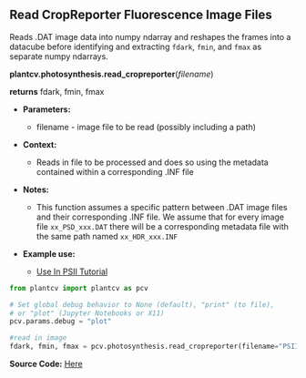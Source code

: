## Read CropReporter Fluorescence Image Files

Reads .DAT image data into numpy ndarray and reshapes the frames into a datacube before identifying and extracting `fdark`, `fmin`, and `fmax` as separate numpy ndarrays. 

**plantcv.photosynthesis.read_cropreporter**(*filename*)

**returns** fdark, fmin, fmax

- **Parameters:**
    - filename - image file to be read (possibly including a path)
    
- **Context:**
    - Reads in file to be processed and does so using the metadata contained within a corresponding .INF file
- **Notes:**
    - This function assumes a specific pattern between .DAT image files and their corresponding .INF file. 
    We assume that for every image file `xx_PSD_xxx.DAT` there will be a corresponding metadata file with the same path
    named `xx_HDR_xxx.INF` 
- **Example use:**
    - [Use In PSII Tutorial](tutorials/psII_tutorial.md) 


```python
from plantcv import plantcv as pcv      

# Set global debug behavior to None (default), "print" (to file), 
# or "plot" (Jupyter Notebooks or X11)
pcv.params.debug = "plot"

#read in image
fdark, fmin, fmax = pcv.photosynthesis.read_cropreporter(filename="PSII_PSD_20200826_22_rep6.DAT")

```

**Source Code:** [Here](https://github.com/danforthcenter/plantcv/blob/main/plantcv/plantcv/photosynthesis/read_dat.py)
